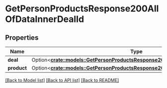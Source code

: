 # GetPersonProductsResponse200AllOfDataInnerDealId

## Properties

Name | Type | Description | Notes
------------ | ------------- | ------------- | -------------
**deal** | Option<[**crate::models::GetPersonProductsResponse200AllOfDataInnerDealIdDeal**](getPersonProductsResponse200_allOf_data_inner_DEAL_ID_deal.md)> |  | [optional]
**product** | Option<[**crate::models::GetPersonProductsResponse200AllOfDataInnerDealIdProduct**](getPersonProductsResponse200_allOf_data_inner_DEAL_ID_product.md)> |  | [optional]

[[Back to Model list]](../README.md#documentation-for-models) [[Back to API list]](../README.md#documentation-for-api-endpoints) [[Back to README]](../README.md)


